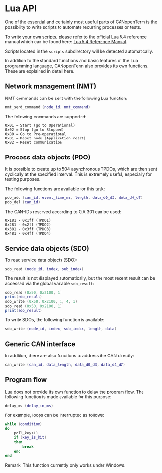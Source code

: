 # Lua API

One of the essential and certainly most useful parts of CANopenTerm is
the possibility to write scripts to automate recurring processes or
tests.

To write your own scripts, please refer to the official Lua 5.4
reference manual which can be found here: [Lua 5.4 Reference
Manual](https://www.lua.org/manual/5.4/).

Scripts located in the `scripts` subdirectory will be detected
automatically.

In addition to the standard functions and basic features of the Lua
programming language, CANopenTerm also provides its own functions.
These are explained in detail here.

## Network management (NMT)

NMT commands can be sent with the following Lua function:

```lua
nmt_send_command (node_id, nmt_command)
```

The following commands are supported:

```text
0x01 = Start (go to Operational)
0x02 = Stop (go to Stopped)
0x80 = Go to Pre-operational
0x81 = Reset node (Application reset)
0x82 = Reset communication
```

## Process data objects (PDO)

It is possible to create up to 504 asynchronous TPDOs, which are then
sent cyclically at the specified interval.  This is extremely useful,
especially for testing purposes.

The following functions are available for this task:

```lua
pdo_add (can_id, event_time_ms, length, data_d0_d3, data_d4_d7)
pdo_del (can_id)
```

The CAN-IDs reserved according to CiA 301 can be used:

```text
0x181 - 0x1ff (TPDO1)
0x281 - 0x2ff (TPDO2)
0x381 - 0x3ff (TPDO3)
0x481 - 0x4ff (TPDO4)
```

## Service data objects (SDO)

To read service data objects (SDO):

```lua
sdo_read (node_id, index, sub_index)
```

The result is not displayed automatically, but the most recent result
can be accessed via the global variable `sdo_result`:

```lua
sdo_read (0x50, 0x2100, 1)
print(sdo_result)
sdo_write (0x50, 0x2100, 1, 4, 1)
sdo_read (0x50, 0x2100, 1)
print(sdo_result)
```

To write SDOs, the following function is available:

```lua
sdo_write (node_id, index, sub_index, length, data)
```

## Generic CAN interface

In addition, there are also functions to address the CAN directly:

```lua
can_write (can_id, data_length, data_d0_d3, data_d4_d7)
```

## Program flow

Lua does not provide its own function to delay the program flow.  The
following function is made available for this purpose:

```lua
delay_ms (delay_in_ms)
```

For example, loops can be interrupted as follows:

```lua
while (condition)
do
    poll_keys()
    if (key_is_hit)
    then
        break
    end
end
```

Remark: This function currently only works under Windows.
